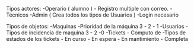 Tipos actores:
	-Operario ( alumno ) - Registro multiple con correo. 
	-Técnicos 
	-Admin ( Crea todos los tipos de Usuarios )
	-Login necesario 

Tipos de objetos:
	-Maquinas
		-Prioridad de la máquina
			3 - 2 - 1
	-Usuarios
	-Tipos de incidencia de maquina 
		3 - 2 -0 
	-Tickets
		- Computo de
	-Tipos de estados de los tickets
		- En curso
		- En espera
		- En mantimiento
		- Completa
	

